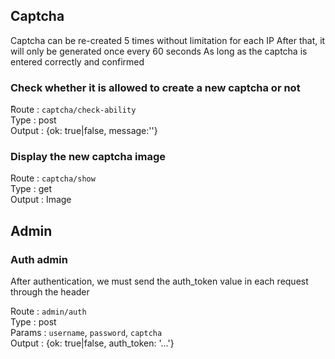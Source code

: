 ## Captcha

Captcha can be re-created 5 times without limitation for each IP
After that, it will only be generated once every 60 seconds
As long as the captcha is entered correctly and confirmed


### Check whether it is allowed to create a new captcha or not

ًRoute : ``captcha/check-ability`` \
Type : post \
Output : {ok: true|false, message:''}

### Display the new captcha image
Route : ``captcha/show`` \
Type : get \
Output : Image

## Admin

### Auth admin
After authentication, we must send the auth_token value in each request through the header

Route : ``admin/auth`` \
Type : post \
Params : `username`, `password`, `captcha` \
Output : {ok: true|false, auth_token: '...'}
